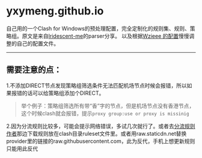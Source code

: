 # yxymeng.github.io

自己用的一个Clash for Windows的预处理配置，完全定制化的规则集、规则、策略组。原文是来自[Iridescent-me](https://github.com/Fndroid/clash_for_windows_pkg/issues/2193)的parser分享。
以及根据[Wzieee 的配置](https://github.com/Fndroid/clash_for_windows_pkg/issues/2729)慢慢调整的自己的配置文件。

---

## 需要注意的点：

1.不添加DIRECT节点发现策略组筛选条件无法匹配机场节点时候会报错，所以如果报错的话可以给策略组添加个DIRECT。

>举个例子：策略组筛选所有带“香”字的节点，但是机场节点没有香港节点，这个时候clash就会报错，提示`proxy group:use or proxy is missinig`

2.因为分流规则比较多，可能会提示网络错误，多试几次就行了。或者去[分流规则作者](https://github.com/Loyalsoldier/clash-rules)那边下载规则放在clash目录ruleset文件里。或者用raw.staticdn.net替换provider里的链接的raw.githubusercontent.com，此为反代，手机上想更新规则只能用此反代
